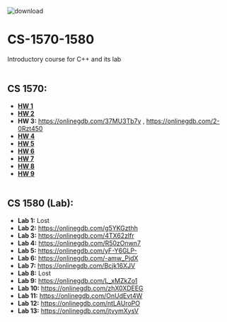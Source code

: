 ![download](https://user-images.githubusercontent.com/91383782/211229370-4f4e499f-63ab-41da-a874-a835be17e73b.jpg)
# CS-1570-1580
Introductory course for C++ and its lab
<br/><br/>

## CS 1570:
- __[HW 1](https://onlinegdb.com/R38R3jgo0)__
- __[HW 2](https://onlinegdb.com/BoDpAExCa)__
- __HW 3:__ https://onlinegdb.com/37MU3Tb7y , https://onlinegdb.com/2-0Rzt450
- __[HW 4](https://onlinegdb.com/swWfxortF)__
- __[HW 5](https://onlinegdb.com/3ladoUTlA)__
- __[HW 6](https://onlinegdb.com/OsNq4tA-K)__
- __[HW 7](https://onlinegdb.com/Wk9b0Km4pf)__
- __[HW 8](https://onlinegdb.com/WCnnzYQA1)__
- __[HW 9](https://onlinegdb.com/KfRdrSYZL)__
<br/><br/>

## CS 1580 (Lab):
- __Lab 1:__ Lost
- __Lab 2:__ https://onlinegdb.com/g5YKGzthh
- __Lab 3:__ https://onlinegdb.com/4TX62zIfr
- __Lab 4:__ https://onlinegdb.com/R50zOnwn7
- __Lab 5:__ https://onlinegdb.com/yF-Y6GLP-
- __Lab 6:__ https://onlinegdb.com/-amw_PjdX
- __Lab 7:__ https://onlinegdb.com/Bcjk16XJV
- __Lab 8:__ Lost
- __Lab 9:__ https://onlinegdb.com/L_xMZkZo1
- __Lab 10:__ https://onlinegdb.com/zhX0XDEEG
- __Lab 11:__ https://onlinegdb.com/OnUdEvt4W
- __Lab 12:__ https://onlinegdb.com/ntLAUroPO
- __Lab 13:__ https://onlinegdb.com/jtvymXysV
